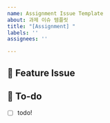 ```yaml
---
name: Assignment Issue Template
about: 과제 이슈 템플릿
title: "[Assignment] "
labels: ''
assignees: ''

---
```


## 📌  Feature Issue
<!-- 구현할 과제 단계를 설명해주세요. -->

## 📝  To-do
<!-- 해야 할 일들을 적어주세요. -->
- [ ] todo!

